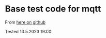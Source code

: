 # Base test code for mqtt

From [here on github](https://github.com/Corosect-project/Corosect/tree/teamA/MQTT)

Tested 13.5.2023 19:00
